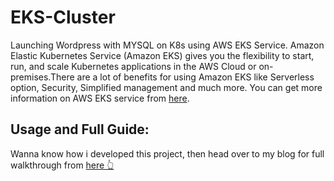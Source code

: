 # EKS-Cluster
Launching Wordpress with MYSQL on K8s using AWS EKS Service. Amazon Elastic Kubernetes Service (Amazon EKS) gives you the flexibility to start, run, and scale Kubernetes applications in the AWS Cloud or on-premises.There are a lot of benefits for using Amazon EKS like Serverless option, Security, Simplified management and much more. You can get more information on AWS EKS service from [here](https://aws.amazon.com/eks/).

## Usage and Full Guide:

Wanna know how i developed this project, then head over to my blog for full walkthrough from [here 👆](https://apeksh742.medium.com/aws-eks-service-for-deploying-wordpress-mysql-659841cce3b5)
